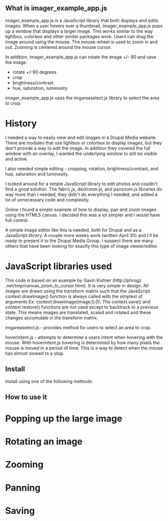 ## What is imager_example_app.js

imager_example_app.js is a JavaScript library that both displays and edits
images.  When a user hovers over a thumbnail, imager_example_app.js pops up a
window that displays a larger image.  This works similar to the way lightbox,
colorbox and other similar packages work.  Users can drag the image around
using the mouse.  The mouse-wheel is used to zoom in and out.  Zooming is
centered around the mouse cursor.

In addition, imager_example_app.js can rotate the image +/- 90 and save the
image.

  - rotate +/-90 degrees
  - crop
  - brightness/contrast
  - hue, saturation, luminosity

imager_example_app.js uses the imgareaselect.js library to select the area
to crop.

# History

I needed a way to easily view and edit images in a Drupal Media website.
There are modules that use lightbox or colorbox to display images, but they
don't provide a way to edit the image.  In addition they covered the full
window with an overlay, I wanted the underlying window to still be visible
and active.

I also needed simple editing - cropping, rotation, brightness/contrast, and
hue, saturation and luminosity.

I looked around for a simple JavaScript library to edit photos and couldn't
find a good solution.  The fabric.js, darkroom.js, and panzoom.js libraries
do way more than I needed, they didn't do everything I needed, and added a
lot of unnecessary code and complexity.

Online I found a simple example of how to display, pan and zoom images
using the HTML5 canvas.  I decided this was a lot simpler and I would have
full control.

A simple image editor like this is needed, both for Drupal and as a
JavaScript library.  A couple more weeks work (written April 30) and I'll be
ready to present it to the Drupal Media Group.  I suspect there are many
others that have been looking for exactly this type of image viewer/editor.

# JavaScript libraries used

This code is based on an example by Gavin Kistner (http://phrogz
.net/tmp/canvas_zoom_to_cursor.html).  It is very simple in design.  All
images are drawn using the transform matrix such that the JavaScript
context.drawImage() function is always called with the simplest of arguments
   Ex: context.drawImage(image,0,0);
The context.save() and context.restore() functions are not used except to
backtrack to a previous state.  This means images are translated, scaled and
rotated and these changes accumulate in the transform matrix.

imgareaselect.js - provides method for users to select an area to crop.

hoverintent.js - attempts to determine a users intent when hovering with
the mouse.  With hoverintent.js hovering is determined by how many pixels the
mouse is moved in a period of time.  This is a way to detect when the mouse
has almost slowed to a stop.

## Install

Install using one of the following methods:


## How to use it

# Popping up the large image

# Rotating an image

# Zooming

# Panning

# Saving

